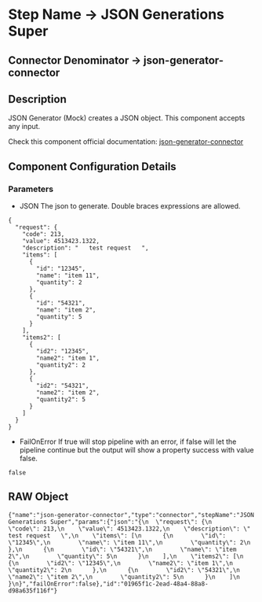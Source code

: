 # Step Name -> JSON Generations Super
## Connector Denominator -> json-generator-connector

## Description

JSON Generator (Mock) creates a JSON object. This component accepts any input.

Check this component official documentation: [json-generator-connector](https://docs.digibee.com/documentation/components/tools/json-generator "Digibee json-generator-connector documentation")

## Component Configuration Details
### Parameters

* JSON
The json to generate. Double braces expressions are allowed.

```
{
  "request": {
    "code": 213,
    "value": 4513423.1322,
    "description": "   test request   ",
    "items": [
      {
        "id": "12345",
        "name": "item 11",
        "quantity": 2
      },
      {
        "id": "54321",
        "name": "item 2",
        "quantity": 5
      }
    ],
    "items2": [
      {
        "id2": "12345",
        "name2": "item 1",
        "quantity2": 2
      },
      {
        "id2": "54321",
        "name2": "item 2",
        "quantity2": 5
      }
    ]
  }
}
```

* FailOnError
If true will stop pipeline with an error, if false will let the pipeline continue but the output will show a property success with value false.

```
false
```

## RAW Object

```
{"name":"json-generator-connector","type":"connector","stepName":"JSON Generations Super","params":{"json":"{\n  \"request\": {\n    \"code\": 213,\n    \"value\": 4513423.1322,\n    \"description\": \"   test request   \",\n    \"items\": [\n      {\n        \"id\": \"12345\",\n        \"name\": \"item 11\",\n        \"quantity\": 2\n      },\n      {\n        \"id\": \"54321\",\n        \"name\": \"item 2\",\n        \"quantity\": 5\n      }\n    ],\n    \"items2\": [\n      {\n        \"id2\": \"12345\",\n        \"name2\": \"item 1\",\n        \"quantity2\": 2\n      },\n      {\n        \"id2\": \"54321\",\n        \"name2\": \"item 2\",\n        \"quantity2\": 5\n      }\n    ]\n  }\n}","failOnError":false},"id":"01965f1c-2ead-48a4-88a8-d98a635f116f"}
```